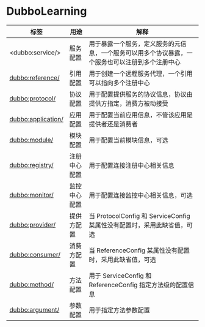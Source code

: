 # DubboLearning

| 标签 |	用途 |	解释 |
|--------|--------|--------|
|\<dubbo:service/\>|	服务配置 |	用于暴露一个服务，定义服务的元信息，一个服务可以用多个协议暴露，一个服务也可以注册到多个注册中心 |
|<dubbo:reference/>| 引用配置 |	用于创建一个远程服务代理，一个引用可以指向多个注册中心 |
|<dubbo:protocol/>|	协议配置 |	用于配置提供服务的协议信息，协议由提供方指定，消费方被动接受 |
|<dubbo:application/>|	应用配置 |	用于配置当前应用信息，不管该应用是提供者还是消费者 |
|<dubbo:module/>|	模块配置 |	用于配置当前模块信息，可选 |
|<dubbo:registry/>|	注册中心配置 |	用于配置连接注册中心相关信息 |
|<dubbo:monitor/>|	监控中心配置 |	用于配置连接监控中心相关信息，可选 |
|<dubbo:provider/>|	提供方配置 |	当 ProtocolConfig 和 ServiceConfig 某属性没有配置时，采用此缺省值，可选 |
|<dubbo:consumer/>|	消费方配置 |	当 ReferenceConfig 某属性没有配置时，采用此缺省值，可选 |
|<dubbo:method/>|	方法配置 |	用于 ServiceConfig 和 ReferenceConfig 指定方法级的配置信息 |
|<dubbo:argument/>|	参数配置 |	用于指定方法参数配置 |
